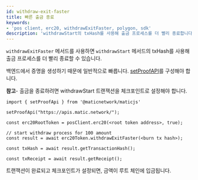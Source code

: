 ```yaml
---
id: withdraw-exit-faster
title: 빠른 출금 종료
keywords:
- 'pos client, erc20, withdrawExitFaster, polygon, sdk'
description: 'withdrawStart의 txHash를 사용해 출금 프로세스를 더 빨리 종료합니다.'
---
```


`withdrawExitFaster` 메서드를 사용하면 `withdrawStart` 메서드의 txHash를 사용해 출금 프로세스를 더 빨리 종료할 수 있습니다.

백엔드에서 증명을 생성하기 때문에 일반적으로 빠릅니다. [setProofAPI](/docs/develop/ethereum-polygon/matic-js/set-proof-api)를 구성해야 합니다.

**참고**- 출금을 종료하려면 withdrawStart 트랜잭션을 체크포인트로 설정해야 합니다.

```
import { setProofApi } from '@maticnetwork/maticjs'

setProofApi("https://apis.matic.network/");

const erc20RootToken = posClient.erc20(<root token address>, true);

// start withdraw process for 100 amount
const result = await erc20Token.withdrawExitFaster(<burn tx hash>);

const txHash = await result.getTransactionHash();

const txReceipt = await result.getReceipt();

```

트랜잭션이 완료되고 체크포인트가 설정되면, 금액이 루트 체인에 입금됩니다.
